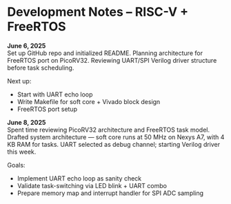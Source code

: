 # Development Notes – RISC-V + FreeRTOS

**June 6, 2025**  
Set up GitHub repo and initialized README. Planning architecture for FreeRTOS port on PicoRV32. Reviewing UART/SPI Verilog driver structure before task scheduling.

Next up:
- Start with UART echo loop
- Write Makefile for soft core + Vivado block design
- FreeRTOS port setup

**June 8, 2025**  
Spent time reviewing PicoRV32 architecture and FreeRTOS task model. Drafted system architecture — soft core runs at 50 MHz on Nexys A7, with 4 KB RAM for tasks. UART selected as debug channel; starting Verilog driver this week.

Goals:
- Implement UART echo loop as sanity check
- Validate task-switching via LED blink + UART combo
- Prepare memory map and interrupt handler for SPI ADC sampling
